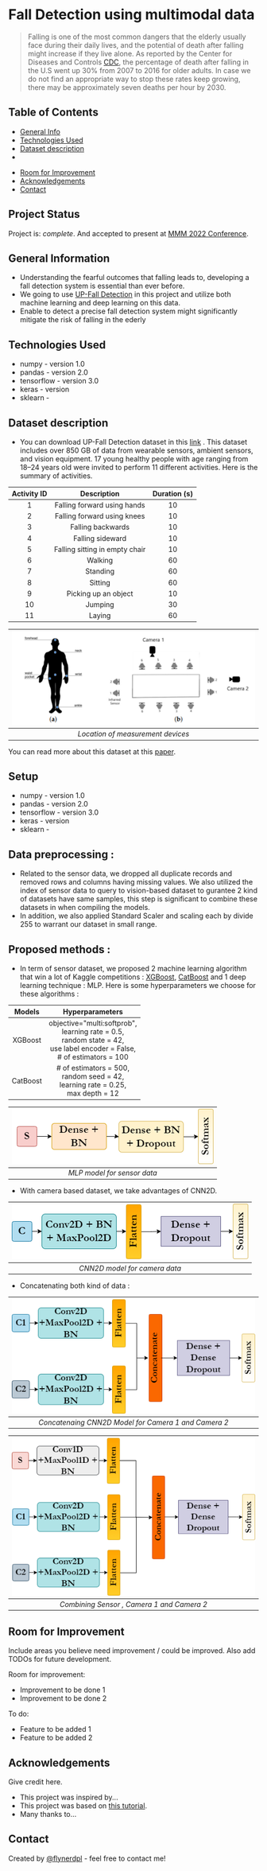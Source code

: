 # Fall Detection using multimodal data
> Falling is one of the most common dangers that the elderly usually face during their daily lives, and the potential of death after falling might increase if they live alone.  As reported by the Center for Diseases and Controls [CDC](https://www.cdc.gov/homeandrecreationalsafety/falls/adultfalls.html), the percentage of death after falling in the U.S went up 30% from 2007 to 2016 for older adults. In case we do not find an appropriate way to stop these rates keep growing, there may be approximately seven deaths per hour by 2030.

## Table of Contents
* [General Info](#general-information)
* [Technologies Used](#technologies-used)
* [Dataset description](#features)
* 
<!-- * [Screenshots](#screenshots)
* [Setup](#setup)
* [Usage](#usage)
* [Project Status](#project-status) -->

* [Room for Improvement](#room-for-improvement)
* [Acknowledgements](#acknowledgements)
* [Contact](#contact)
<!-- * [License](#license) -->

## Project Status
Project is:  _complete_. And accepted to present at [MMM 2022 Conference](https://mmm2022.org/).

## General Information
- Understanding the fearful outcomes that falling leads to, developing a fall
detection system is essential than ever before.
- We going to use [UP-Fall Detection](https://www.mdpi.com/1424-8220/19/9/1988) in this project and utilize both machine learning and deep learning on this data.
- Enable to detect a precise fall detection system might significantly mitigate the risk of falling in the ederly
<!-- You don't have to answer all the questions - just the ones relevant to your project. -->


## Technologies Used
- numpy - version 1.0
- pandas - version 2.0
- tensorflow - version 3.0
- keras - version 
- sklearn - 

## Dataset description
- You can download UP-Fall Detection dataset in this [link](https://sites.google.com/up.edu.mx/har-up/) . This dataset includes over 850 GB of data from wearable sensors, ambient sensors, and vision equipment. 17 young healthy people with age ranging from 18–24 years old were invited to perform 11 different activities. Here is the summary of activities. 

| Activity ID | Description  | Duration (s)  |
| :-----:     | :-:          | :-:           |
|     1        | Falling forward using hands          | 10           |
| 2     | Falling forward using knees          | 10           |
| 3    | Falling backwards         | 10           |
| 4     | Falling sideward          | 10           |
| 5     | Falling sitting in empty chair         | 10           |
| 6     | Walking          | 60           |
| 7     | Standing         | 60           |
| 8     | Sitting          | 60           |
| 9     | Picking up an object         | 10           |
| 10     | Jumping          | 30           |
| 11     | Laying          | 60           |

|![Location of measure device](./img/location.png)|
|:--:| 
| *Location of measurement devices* |
<!-- If you have screenshots you'd like to share, include them here. -->
You can read more about this dataset at this [paper](https://www.mdpi.com/1424-8220/19/9/1988).

## Setup
- numpy - version 1.0
- pandas - version 2.0
- tensorflow - version 3.0
- keras - version 
- sklearn - 

## Data preprocessing :
- Related to the sensor data, we dropped all duplicate records and removed rows and columns having missing values. We also utilized the index of sensor data to query to vision-based dataset to gurantee 2 kind of datasets have same samples, this step is significant to combine these datasets in when compiling the models.
- In addition, we also applied Standard Scaler and scaling each by divide 255 to warrant our dataset in small range. 

## Proposed methods :
- In term of sensor dataset, we proposed 2 machine learning algorithm that win a lot of Kaggle competitions : [XGBoost](https://xgboost.readthedocs.io/en/stable/), [CatBoost](https://catboost.ai/) and 1 deep learning technique : MLP. Here is some hyperparameters we choose for these algorithms : 

| Models | Hyperparameters  | 
| :-----:     | :-:          |
|     XGBoost        | objective="multi:softprob", <br> learning rate = 0.5, <br> random state = 42,  <br> use label encoder = False, <br> # of estimators = 100 <br>|
| CatBoost     | # of estimators = 500, <br>  random seed = 42, <br> learning rate = 0.25,  <br>      max depth = 12  <br>      | 


|![Location of measure device](./img/SENSOR.png)|
|:--:| 
| *MLP model for sensor data* |

- With camera based dataset, we take advantages of CNN2D. 

|![Location of measure device](./img/CAMERA.png)|
|:--:| 
| *CNN2D model for camera data* |

- Concatenating both kind of data :

|![Location of measure device](./img/C1+c2.png)|
|:--:| 
| *Concatenaing CNN2D Model for Camera 1 and Camera 2* |

|![Location of measure device](./img/S+C1+C2.png)|
|:--:| 
| *Combining Sensor , Camera 1 and Camera 2* |


## Room for Improvement
Include areas you believe need improvement / could be improved. Also add TODOs for future development.

Room for improvement:
- Improvement to be done 1
- Improvement to be done 2

To do:
- Feature to be added 1
- Feature to be added 2


## Acknowledgements
Give credit here.
- This project was inspired by...
- This project was based on [this tutorial](https://www.example.com).
- Many thanks to...


## Contact
Created by [@flynerdpl](https://www.flynerd.pl/) - feel free to contact me!


<!-- Optional -->
<!-- ## License -->
<!-- This project is open source and available under the [... License](). -->

<!-- You don't have to include all sections - just the one's relevant to your project -->
